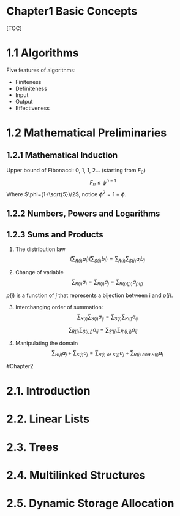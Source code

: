 


# Chapter1 Basic Concepts

[TOC]

# 1.1 Algorithms

 Five features of algorithms:

- Finiteness
- Definiteness
- Input
- Output
- Effectiveness



# 1.2 Mathematical Preliminaries

## 1.2.1 Mathematical Induction

Upper bound of Fibonacci: 0, 1, 1, 2... (starting from $F_0$)
$$
  F_n \le \phi^{n-1}
$$
Where $\phi=(1+\sqrt{5})/2$, notice $\phi^2=1+\phi$.

## 1.2.2 Numbers, Powers and Logarithms

## 1.2.3 Sums and Products

1. The distribution law
$$
  \left( \sum_{R(i)} a_i \right) \left( \sum_{S(j)} b_j \right) = 
  \sum_{R(i)}\sum_{S(j)} a_i b_j
$$

2. Change of variable
$$
  \sum_{R(i)} a_i = \sum_{R(j)} a_j = \sum_{R(p(j))} a_{p(j)}
$$

$p(j)$ is a function of $j$ that represents a bijection between i and $p(j)$.
    
3. Interchanging order of summation:
$$
  \sum_{R(i)}\sum_{S(j)} a_{ij} = \sum_{S(j)}\sum_{R(i)} a_{ij}
$$

$$
  \sum_{R(i)}\sum_{S(i,j)} a_{ij} = \sum_{S'(j)}\sum_{R'(i,j)} a_{ij}
$$

4. Manipulating the domain
$$
  \sum_{R(j)}a_j + \sum_{S(j)}a_j = \sum_{R(j)\ or\ S(j)}a_j + 
                                    \sum_{R(j)\ and \ S(j)} a_j
$$

#Chapter2  

# 2.1. Introduction

# 2.2. Linear Lists

# 2.3. Trees	

# 2.4. Multilinked Structures

# 2.5. Dynamic Storage Allocation



